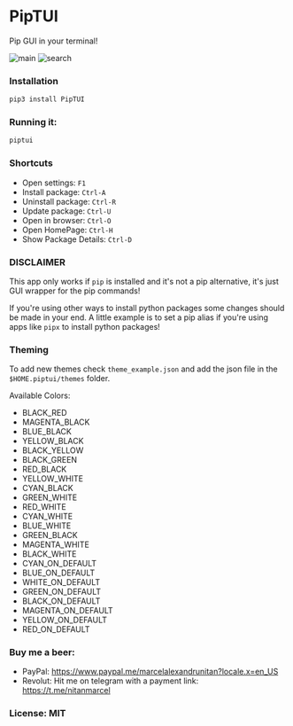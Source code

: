 # PipTUI
Pip GUI in your terminal!

![main](https://user-images.githubusercontent.com/41646249/62012144-02f9b300-b18b-11e9-864c-ef41a069c53e.png)
![search](https://user-images.githubusercontent.com/41646249/62012153-291f5300-b18b-11e9-988a-2fa9d81d8df8.png)


### Installation

```bash
pip3 install PipTUI
```


### Running it:
```bash
piptui
```

### Shortcuts

* Open settings: `F1`
* Install package: `Ctrl-A`
* Uninstall package: `Ctrl-R`
* Update package: `Ctrl-U`
* Open in browser: `Ctrl-O`
* Open HomePage: `Ctrl-H`
* Show Package Details: `Ctrl-D`



### DISCLAIMER

This app only works if `pip` is installed and it's not a pip alternative, it's just GUI wrapper for the pip commands! 

If you're using other ways to install python packages some changes should be made in your end. A little example is to set a pip alias if you're using apps like `pipx` to install python packages!


### Theming


To add new themes check `theme_example.json` and add the json file in the `$HOME.piptui/themes` folder.


Available Colors:

* BLACK_RED
* MAGENTA_BLACK
* BLUE_BLACK
* YELLOW_BLACK
* BLACK_YELLOW
* BLACK_GREEN
* RED_BLACK
* YELLOW_WHITE
* CYAN_BLACK
* GREEN_WHITE
* RED_WHITE
* CYAN_WHITE
* BLUE_WHITE
* GREEN_BLACK
* MAGENTA_WHITE
* BLACK_WHITE
* CYAN_ON_DEFAULT
* BLUE_ON_DEFAULT
* WHITE_ON_DEFAULT
* GREEN_ON_DEFAULT
* BLACK_ON_DEFAULT
* MAGENTA_ON_DEFAULT
* YELLOW_ON_DEFAULT
* RED_ON_DEFAULT

### Buy me a beer:

 - PayPal: https://www.paypal.me/marcelalexandrunitan?locale.x=en_US
 - Revolut: Hit me on telegram with a payment link: https://t.me/nitanmarcel
 
 
 
 ### License: MIT
